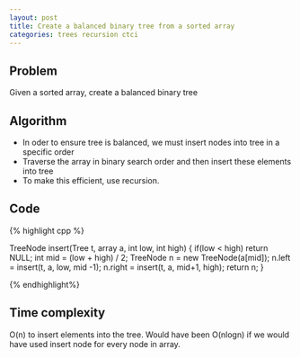 ```yaml
---
layout: post
title: Create a balanced binary tree from a sorted array
categories: trees recursion ctci 
---
```


## Problem

Given a sorted array, create a balanced binary tree

## Algorithm

- In oder to ensure tree is balanced, we must insert nodes into tree in a specific order
- Traverse the array in binary search order and then insert these elements into tree
- To make this efficient, use recursion.

## Code
{% highlight cpp %}

TreeNode insert(Tree t, array a, int low, int high) {
	if(low < high) return NULL;
	int mid = (low + high) / 2;
	TreeNode n = new TreeNode(a[mid]);
	n.left = insert(t, a, low, mid -1);
	n.right = insert(t, a, mid+1, high);
	return n;
}

{% endhighlight%}

## Time complexity
O(n) to insert elements into the tree.
Would have been O(nlogn) if we would have used insert node for every node in array.